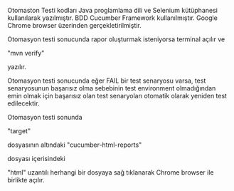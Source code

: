 Otomaston Testi kodları Java proglamlama dili ve 
Selenium kütüphanesi kullanılarak yazılmıştır.
BDD Cucumber Framework kullanılmıştır.
Google Chrome browser üzerinden gerçekletirilmiştir.

Otomasyon testi sonucunda rapor oluşturmak isteniyorsa terminal açılır ve

"mvn verify"

yazılır.

Otomasyon testi sonucunda eğer FAIL bir test senaryosu varsa, 
test senaryosunun başarısız olma sebebinin test environment olmadığından
emin olmak için başarısız olan test senaryoları otomatik olarak yeniden 
test edilecektir.

Otomasyon testi sonunda 

"target" 

dosyasının altındaki
"cucumber-html-reports" 

dosyası içerisindeki

"html" uzantılı herhangi bir dosyaya sağ tıklanarak Chrome browser
ile birlikte açılır.




